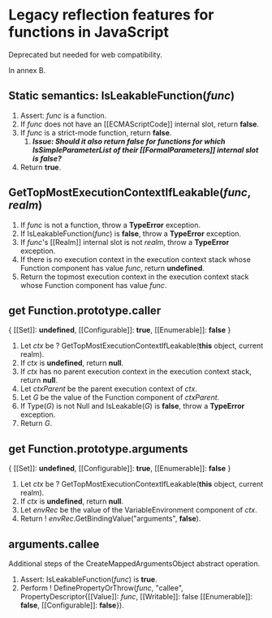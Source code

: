 # Legacy reflection features for functions in JavaScript

Deprecated but needed for web compatibility.

In annex B.

## Static semantics: IsLeakableFunction(_func_)

1. Assert: _func_ is a function.
1. If _func_ does not have an [[ECMAScriptCode]] internal slot, return **false**.
1. If _func_ is a strict-mode function, return **false**.
    1. ***Issue: Should it also return false for functions for which IsSimpleParameterList of their [[FormalParameters]] internal slot is false?***
1. Return **true**.


## GetTopMostExecutionContextIfLeakable(_func_, _realm_) 

1. If _func_ is not a function, throw a **TypeError** exception.
1. If IsLeakableFunction(_func_) is **false**, throw a **TypeError** exception.
1. If _func_'s [[Realm]] internal slot is not _realm_, throw a **TypeError** exception.
1. If there is no execution context in the execution context stack whose Function component has value _func_, return **undefined**.
1. Return the topmost execution context in the execution context stack whose Function component has value  _func_.


## get Function.prototype.caller

{ [[Set]]: **undefined**, [[Configurable]]: **true**, [[Enumerable]]: **false** }

1. Let _ctx_ be ? GetTopMostExecutionContextIfLeakable(**this** object, current realm).
1. If _ctx_ is **undefined**, return **null**.
1. If _ctx_ has no parent execution context in the execution context stack, return **null**.
1. Let _ctxParent_ be the parent execution context of _ctx_.
1. Let _G_ be the value of the Function component of _ctxParent_.
1. If Type(_G_) is not Null and IsLeakable(_G_) is **false**, throw a **TypeError** exception.
1. Return _G_.


## get Function.prototype.arguments

{ [[Set]]: **undefined**, [[Configurable]]: **true**, [[Enumerable]]: **false** }

1. Let _ctx_ be ? GetTopMostExecutionContextIfLeakable(**this** object, current realm).
1. If _ctx_ is **undefined**, return **null**.
2. Let _envRec_ be the value of the VariableEnvironment component of _ctx_.
1. Return ! _envRec_.GetBindingValue("arguments", **false**).


## arguments.callee

Additional steps of the CreateMappedArgumentsObject abstract operation.

1. Assert: IsLeakableFunction(_func_) is **true**.
1. Perform ! DefinePropertyOrThrow(_func_, "callee", PropertyDescriptor{[[Value]]: _func_, [[Writable]]: false [[Enumerable]]: **false**, [[Configurable]]: **false**}).
